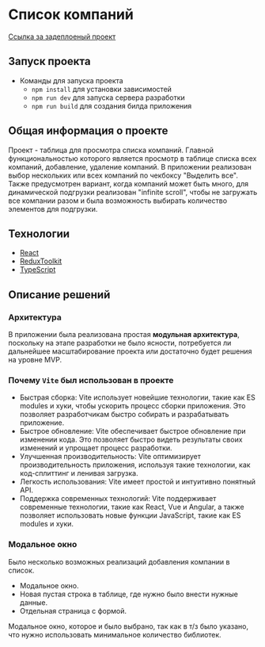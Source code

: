 # Список компаний

[Ссылка за задеплоеный проект](https://list-of-companies-test-task.vercel.app/)

## Запуск проекта

- Команды для запуска проекта
  - `npm install` для установки зависимостей
  - `npm run dev` для запуска сервера разработки
  - `npm run build` для создания билда приложения

## Общая информация о проекте

Проект - таблица для просмотра списка компаний.
Главной функциональностью которого является просмотр в таблице списка всех компаний, добавление, удаление компаний. В приложении реализован выбор нескольких или всех компаний по чекбоксу "Выделить все".
Также предусмотрен вариант, когда компаний может быть много, для динамической подгрузки реализован "infinite scroll", чтобы не загружать все компании разом и была возможность выбирать количество элементов для подгрузки.

## Технологии

- [React](https://react.dev/)
- [ReduxToolkit](https://redux-toolkit.js.org/)
- [TypeScript](https://www.typescriptlang.org/)

## Описание решений


### Архитектура 

В приложении была реализована простая **модульная архитектура**, поскольку на этапе разработки не было ясности, потребуется ли дальнейшее масштабирование проекта или достаточно будет решения на уровне MVP.

### Почему `Vite` был использован в проекте

- Быстрая сборка: Vite использует новейшие технологии, такие как ES modules и хуки, чтобы ускорить процесс сборки приложения. Это позволяет разработчикам быстро собирать и разрабатывать приложение.
- Быстрое обновление: Vite обеспечивает быстрое обновление при изменении кода. Это позволяет быстро видеть результаты своих изменений и упрощает процесс разработки.
- Улучшенная производительность: Vite оптимизирует производительность приложения, используя такие технологии, как код-сплиттинг и ленивая загрузка.
- Легкость использования: Vite имеет простой и интуитивно понятный API.
- Поддержка современных технологий: Vite поддерживает современные технологии, такие как React, Vue и Angular, а также позволяет использовать новые функции JavaScript, такие как ES modules и хуки.


### Модальное окно

Было несколько возможных реализаций добавления компании в список.

- Модальное окно.
- Новая пустая строка в таблице, где нужно было внести нужные данные.
- Отдельная страница с формой.

Модальное окно, которое и было выбрано, так как в т/з было указано, что нужно использовать минимальное количество библиотек.